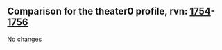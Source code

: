 ## Comparison for the theater0 profile, rvn: [1754](https://github.com/PRO100KatYT/FortniteProfileRevisions/tree/main/profiles/theater0/1754%20theater0.json)-[1756](https://github.com/PRO100KatYT/FortniteProfileRevisions/tree/main/profiles/theater0/1756%20theater0.json)

No changes

